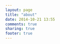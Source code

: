 ```yaml
---
layout: page
title: "about"
date: 2014-10-21 13:55
comments: true
sharing: true
footer: true
---
```

